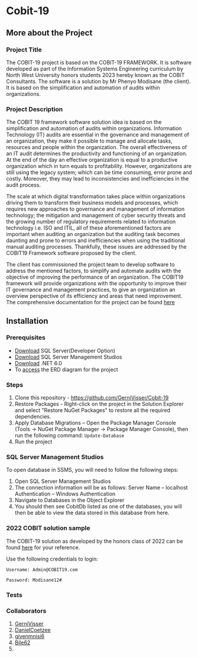 # Cobit-19

## More about the Project

### Project Title

The COBIT-19 project is based on the COBIT-19 FRAMEWORK. It is software developed as part of the Information Systems Engineering curriculum by North West University honors students 2023 hereby known as the COBIT Consultants. The software is a solution by Mr Phenyo Modisane (the client). It is based on the simplification and automation of audits within organizations. 

### Project Description

The COBIT 19 framework software solution idea is based on the simplification and automation of audits within organizations. Information Technology (IT) audits are essential in the governance and management of an organization, they make it possible to manage and allocate tasks, resources and people within the organization. The overall effectiveness of an IT audit determines the productivity and functioning of an organization. At the end of the day an effective organization is equal to a productive organization which in turn equals to profitability. However, organizations are still using the legacy system; which can be time consuming, error prone and costly. Moreover, they may lead to inconsistencies and inefficiencies in the audit process.  
 
The scale at which digital transformation takes place within organizations driving them to transform their business models and processes, which requires new approaches to governance and management of information technology; the mitigation and management of cyber security threats and the growing number of regulatory requirements related to information technology i.e. ISO and ITIL, all of these aforementioned factors are important when  auditing an organization but the auditing task becomes daunting and prone to errors and inefficiencies when using the traditional manual auditing processes. Thankfully, these issues are addressed by the COBIT19 Framework software proposed by the client.
 
The client has commissioned the project team to develop software to address the mentioned factors, to simplify and automate audits with the objective of improving the performance of an organization. The COBIT19 framework will provide organizations with the opportunity to improve their IT governance and management practices, to give an organization an overview perspective of its efficiency and areas that need improvement.  The comprehensive documentation for the project can be found [here](https://github.com/Bile62/Cobit-19/tree/12be29b02e43e135c7a07eabcff0cfca2ee449ce/Documentation)

## Installation

### Prerequisites
*	[Download](https://www.microsoft.com/en-us/sql-server/sql-server-downloads) SQL Server(Developer Option)
*	[Download](https://learn.microsoft.com/en-us/sql/ssms/download-sql-server-management-studio-ssms?view=sql-server-ver16) SQL Server Management Studios 
* [Download](https://dotnet.microsoft.com/en-us/download) .NET 6.0 
* To [access](https://lucid.app/lucidchart/3e0403bd-b21a-4e15-9941-fc89a6feb698/edit?viewport_loc=-486%2C-103%2C2626%2C1245%2Cux54lk_FbWo4&invitationId=inv_feeea902-9a12-442e-b3a9-afd7e395ecde) the  ERD diagram for the project

### Steps

1.	Clone this repository - https://github.com/GerniVisser/Cobit-19
2.	Restore Packages - Right-click on the project in the Solution Explorer and select "Restore NuGet Packages" to restore all the required dependencies.
3.	Apply Database Migrations – Open the Package Manager Console (Tools -> NuGet Package Manager -> Package Manager Console), then run the following command:
   ```Update-Database ```
5.	Run the project

### SQL Server Management Studios

To open database in SSMS, you will need to follow the following steps:
1.	Open SQL Server Management Studios
2.	The connection information will be as follows:
Server Name – localhost
Authentication – Windows Authentication
3.	Navigate to Databases in the Object Explorer
4.	You should then see CobitDb listed as one of the databases, you will then be able to view the data stored in this database from here.

### 2022 COBIT solution sample

The COBIT-19 solution as developed by the honors class of 2022 can be found [here](https://assessmentcenterza.azurewebsites.net/) for your reference.

 Use the following credentials to login:
 
 ```Username: Admin@COBIT19.com ```

 ```Password: Modisane12#```


### Tests


### Collaborators
1. [GerniVisser](https://github.com/GerniVisser)
2. [DanielCoetzee](https://github.com/DeradoZA)
3. [givenmnisi6](https://github.com/givenmnisi6)
4. [Bile62](https://github.com/Bile62)
5. 

         

